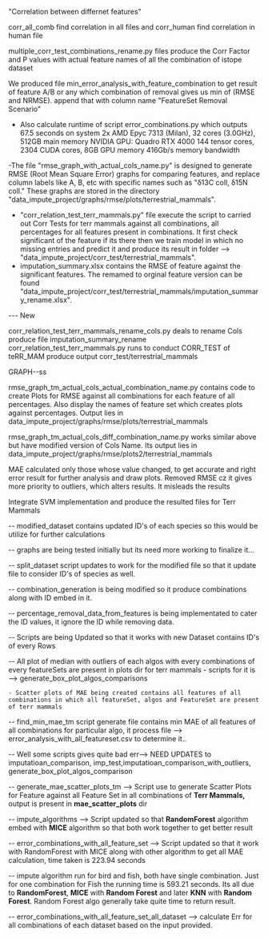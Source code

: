 "Correlation between differnet features"

corr_all_comb find correlation in all files and corr_human find correlation in human file

multiple_corr_test_combinations_rename.py files produce the Corr Factor and P values with actual feature names of all the combination of istope dataset

We produced file min_error_analysis_with_feature_combination to get result of feature A/B or any which combination of removal gives us min of (RMSE and NRMSE). append that with column name "FeatureSet Removal Scenario"

- Also calculate runtime of script error_combinations.py which outputs 67.5 seconds on system
  2x AMD Epyc 7313 (Milan), 32 cores (3.0GHz), 512GB main memory
  NVIDIA GPU: Quadro RTX 4000
  144 tensor cores, 2304 CUDA cores, 8GB GPU memory
  416Gb/s memory bandwidth

-The file "rmse_graph_with_actual_cols_name.py" is designed to generate RMSE (Root Mean Square Error) graphs for comparing features, and replace column labels like A, B, etc with specific names such as "δ13C coll, δ15N coll." These graphs are stored in the directory "data_impute_project/graphs/rmse/plots/terrestrial_mammals".

- "corr_relation_test_terr_mammals.py" file execute the script to carried out Corr Tests for terr mammals against all combinations, all percentages for all features present in combinations. It first check significant of the feature if its there then we train model in which no missing entries and predict it and produce its result in folder --> "data_impute_project/corr_test/terrestrial_mammals".
- imputation_summary.xlsx contains the RMSE of feature against the significant features. The remamed to orginal feature version can be found "data_impute_project/corr_test/terrestrial_mammals/imputation_summary_rename.xlsx".

--- New

corr_relation_test_terr_mammals_rename_cols.py deals to rename Cols produce file imputation_summary_rename
corr_relation_test_terr_mammals.py runs to conduct CORR_TEST of teRR_MAM produce output corr_test/terrestrial_mammals

GRAPH--ss

rmse_graph_tm_actual_cols_actual_combination_name.py contains code to create Plots for RMSE against all combinations for each feature of all percentages. Also display the names of feature set which creates plots against percentages. Output lies in data_impute_project/graphs/rmse/plots/terrestrial_mammals

rmse_graph_tm_actual_cols_diff_combination_name.py works similar above but have modified version of Cols Name. Its output lies in data_impute_project/graphs/rmse/plots2/terrestrial_mammals

MAE calculated only those whose value changed, to get accurate and right error result for further analysis and draw plots.
Removed RMSE cz it gives more priority to outliers, which alters results. It misleads the results

Integrate SVM implementation and produce the resulted files for Terr Mammals

-- modified_dataset contains updated ID's of each species so this would be utilize for further calculations

-- graphs are being tested initially but its need more working to finalize it...

-- split_dataset script updates to work for the modified file so that it update file to consider ID's of species as well.

-- combination_generation is being modified so it produce combinations along with ID embed in it.

-- percentage_removal_data_from_features is being implementated to cater the ID values, it ignore the ID while removing data.

-- Scripts are being Updated so that it works with new Dataset contains ID's of every Rows

-- All plot of median with outliers of each algos with every combinations of every featureSets are present in plots dir for terr mammals - scripts for it is --> generate_box_plot_algos_comparisons

    - Scatter plots of MAE being created contains all features of all combinations in which all featureSet, algos and FeatureSet are present of terr mammals

-- find_min_mae_tm script generate file contains min MAE of all features of all combinations for particular algo, it process file --> error_analysis_with_all_featureset.csv to determine it..

-- Well some scripts gives quite bad err--> NEED UPDATES to imputatioan_comparison, imp_test,imputatioan_comparison_with_outliers, generate_box_plot_algos_comparison

-- generate_mae_scatter_plots_tm --> Script use to generate Scatter Plots for Feature against all Feature Set in all combinations of **Terr Mammals,** output is present in **mae_scatter_plots** dir

-- impute_algorithms --> Script updated so that **RandomForest** algorithm embed with **MICE** algorithm so that both work together to get better result

-- error_combinations_with_all_feature_set --> Script updated so that it work with RandomForest with MICE along with other algorithm to get all MAE calculation, time taken is 223.94 seconds

-- impute algorithm run for bird and fish, both have single combination. Just for one combination for Fish the running time is 593.21 seconds. Its all due to **RandomForest**, **MICE** with **Random Forest** and later **KNN** with **Random Forest**. Random Forest algo generally take quite time to return result.

-- error_combinations_with_all_feature_set_all_dataset --> calculate Err for all combinations of each dataset based on the input provided.
